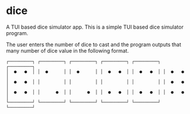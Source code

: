 # dice
A TUI based dice simulator app.
This is a simple TUI based dice simulator program.

The user enters the number of dice to cast and the program outputs that many number of dice value in the following format.

~~~~~~~~~~~~~~~~~~~~~~~~~~~~~~~ RESULTS ~~~~~~~~~~~~~~~~~~~~~~~~~~~~~~~
┌─────────┐ ┌─────────┐ ┌─────────┐ ┌─────────┐ ┌─────────┐ ┌─────────┐
│  ●   ●  │ │  ●      │ │  ●      │ │  ●   ●  │ │  ●   ●  │ │  ●   ●  │
│  ●   ●  │ │         │ │         │ │         │ │         │ │  ●   ●  │
│  ●   ●  │ │      ●  │ │      ●  │ │  ●   ●  │ │  ●   ●  │ │  ●   ●  │
└─────────┘ └─────────┘ └─────────┘ └─────────┘ └─────────┘ └─────────┘

